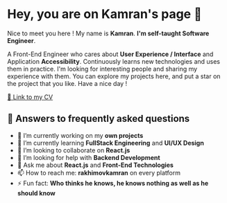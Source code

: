 # Hey, you are on Kamran's page 👋

Nice to meet you here ! My name is **Kamran**. **I'm self-taught Software Engineer**.

A Front-End Engineer who cares about **User Experience / Interface** and Application **Accessibility**. Continuously learns new technologies and uses them in practice. I'm looking for interesting people and sharing my experience with them.
You can explore my projects here, and put a star on the project that you like. Have a nice day !

[📜 Link to my CV](https://drive.google.com/file/d/1p8e_eZDVOjQyg6U-UuK3xSOxqT81K-oK/view?usp=sharing)

## 💁 Answers to frequently asked questions
- 🔭 I’m currently working on my **own projects**
- 🌱 I’m currently learning **FullStack Engineering** and **UI/UX Design**
- 👯 I’m looking to collaborate on **React.js**
- 🤔 I’m looking for help with **Backend Development**
- 💬 Ask me about **React.js** and **Front-End Technologies**
- 📫 How to reach me: **rakhimovkamran** on every platform
- ⚡ Fun fact: **Who thinks he knows, he knows nothing as well as he should know**
